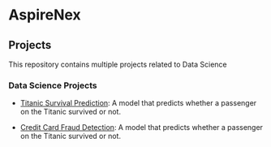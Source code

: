 # AspireNex

## Projects

This repository contains multiple projects related to Data Science

### Data Science Projects

- [Titanic Survival Prediction](https://github.com/Midhun-S-Nair/AspireNex/tree/main/Data%20Science/Titanic%20Survival%20Prediction): A model that predicts whether a passenger on the Titanic survived or not.

- [Credit Card Fraud Detection](https://github.com/Midhun-S-Nair/AspireNex/tree/main/Data%20Science/Titanic%20Survival%20Prediction): A model that predicts whether a passenger on the Titanic survived or not.
